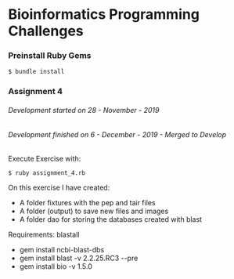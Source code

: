 Bioinformatics Programming Challenges
=====



### **Preinstall Ruby Gems**

```
$ bundle install
```

### **Assignment 4**
###### Development started on 28 - November - 2019
###### Development finished on 6 - December - 2019 -  Merged to Develop
Execute Exercise with:
```
$ ruby assignment_4.rb  
```
On this exercise I have created:
- A folder fixtures with the pep and tair files
- A folder (output) to save new files and images
- A folder dao for storing the databases created with blast

Requirements: blastall
- gem install ncbi-blast-dbs
- gem install blast -v 2.2.25.RC3 --pre
- gem install bio -v 1.5.0


